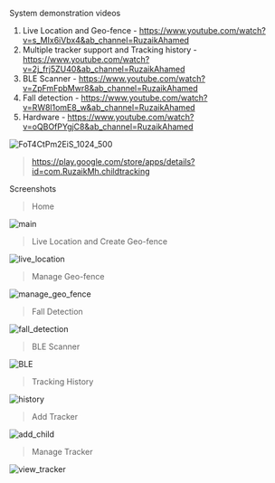 System demonstration videos
  1. Live Location and Geo-fence - https://www.youtube.com/watch?v=s_MIx6iVbx4&ab_channel=RuzaikAhamed
  2. Multiple tracker support and Tracking history - https://www.youtube.com/watch?v=2j_frj5ZU40&ab_channel=RuzaikAhamed
  3. BLE Scanner - https://www.youtube.com/watch?v=ZpFmFpbMwr8&ab_channel=RuzaikAhamed
  4. Fall detection - https://www.youtube.com/watch?v=RW8l1omE8_w&ab_channel=RuzaikAhamed
  5. Hardware - https://www.youtube.com/watch?v=oQBOfPYgjC8&ab_channel=RuzaikAhamed
 

![FoT4CtPm2EiS_1024_500](https://user-images.githubusercontent.com/43722260/132114367-e64dd8c1-f627-4b8a-a86a-e219d2482c10.png)

  > https://play.google.com/store/apps/details?id=com.RuzaikMh.childtracking

Screenshots

> Home

![main](https://user-images.githubusercontent.com/43722260/132114475-9edbb2ca-8fc5-49d1-b7f9-2f18932e3885.jpg&s=200)

> Live Location and Create Geo-fence

![live_location](https://user-images.githubusercontent.com/43722260/132114523-938d52a9-7a6d-4e91-b3c8-4c4de3260b0a.jpg)

> Manage Geo-fence

![manage_geo_fence](https://user-images.githubusercontent.com/43722260/132114690-7fb4c8d9-56d9-4009-9e77-7f7e5a92aa6b.jpg)

> Fall Detection

![fall_detection](https://user-images.githubusercontent.com/43722260/132114600-5c81418e-52c4-4a80-a662-37fd3f1e7eec.jpg)

> BLE Scanner

![BLE](https://user-images.githubusercontent.com/43722260/132114641-50fab347-22e9-46b9-bcd2-dcae0051e0e2.jpg)

> Tracking History

![history](https://user-images.githubusercontent.com/43722260/132114714-2167de02-bfe8-4f1b-bd55-45bbe70db168.jpg)

> Add Tracker

![add_child](https://user-images.githubusercontent.com/43722260/132114749-6d6af06f-9ca0-443c-9ad0-8433d67bb5fc.jpg)

> Manage Tracker

![view_tracker](https://user-images.githubusercontent.com/43722260/132114773-b27cd3d0-fa72-4eed-a01b-56d80106cb85.jpg)





